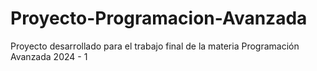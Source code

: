 # Proyecto-Programacion-Avanzada
Proyecto desarrollado para el trabajo final de la materia Programación Avanzada 2024 - 1
